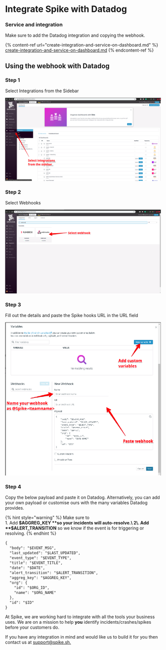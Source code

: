 # Integrate Spike with Datadog

### Service and integration

Make sure to add the Datadog integration and copying the webhook. 

{% content-ref url="create-integration-and-service-on-dashboard.md" %}
[create-integration-and-service-on-dashboard.md](create-integration-and-service-on-dashboard.md)
{% endcontent-ref %}



## Using the webhook with Datadog



### Step 1

Select Integrations from the Sidebar

![Select Inr](<../.gitbook/assets/image (29).png>)

### Step 2

Select Webhooks



![Select Webhook](<../.gitbook/assets/image (30).png>)



### Step 3

Fill out the details and paste the Spike hooks URL in the URL field

![Datadog Webhook](<../.gitbook/assets/image (31).png>)

### Step 4

Copy the below payload and paste it on Datadog. Alternatively, you can add your own payload or customise ours with the many variables Datadog provides.

{% hint style="warning" %}
Make sure to \
1\. Add **$AGGREG_KEY **so your incidents will auto-resolve.\
2\. Add **$ALERT_TRANSITION** so we know if the event is for triggering or  resolving.
{% endhint %}

```
{ 
  "body": "$EVENT_MSG",
  "last_updated": "$LAST_UPDATED",
  "event_type": "$EVENT_TYPE",
  "title": "$EVENT_TITLE",
  "date": "$DATE",
  "alert_transition": "$ALERT_TRANSITION",
  "aggreg_key": "$AGGREG_KEY", 
  "org": {
    "id": "$ORG_ID",
    "name": "$ORG_NAME"
  },
  "id": "$ID" 
}
```



At Spike, we are working hard to integrate with all the tools your business uses. We are on a mission to help **you** identify incidents/crashes/spikes before your customers do.

If you have any integration in mind and would like us to build it for you then contact us at [support@spike.sh.](mailto:support@spike.sh)
